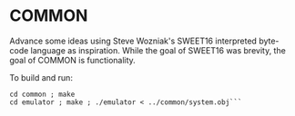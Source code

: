 # COMMON
Advance some ideas using Steve Wozniak's SWEET16 interpreted byte-code language as inspiration.
While the goal of SWEET16 was brevity, the goal of COMMON is functionality.

To build and run:
```cd common-post-process ; make ; cp common-post-process ../common ; cd ..
cd common ; make
cd emulator ; make ; ./emulator < ../common/system.obj```
